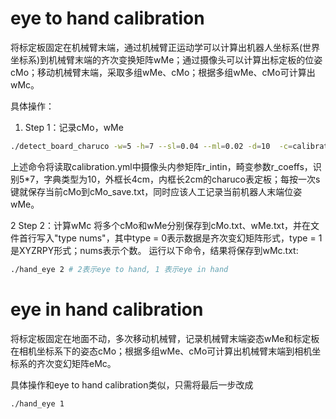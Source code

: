 # eye to hand calibration
将标定板固定在机械臂末端，通过机械臂正运动学可以计算出机器人坐标系(世界坐标系)到机械臂末端的齐次变换矩阵wMe；通过摄像头可以计算出标定板的位姿cMo；移动机械臂末端，采取多组wMe、cMo；根据多组wMe、cMo可计算出wMc。

具体操作：
1. Step 1：记录cMo，wMe

```bash
./detect_board_charuco -w=5 -h=7 --sl=0.04 --ml=0.02 -d=10  -c=calibrationPara.yml -ci=0
```
上述命令将读取calibration.yml中摄像头内参矩阵r_intin，畸变参数r_coeffs，识别5*7，字典类型为10，外框长4cm，内框长2cm的charuco表定板；每按一次s键就保存当前cMo到cMo_save.txt，同时应该人工记录当前机器人末端位姿wMe。

2 Step 2：计算wMc
将多个cMo和wMe分别保存到cMo.txt、wMe.txt，并在文件首行写入"type nums"，其中type = 0表示数据是齐次变幻矩阵形式，type = 1是XYZRPY形式；nums表示个数。
运行以下命令，结果将保存到wMc.txt:
```bash
./hand_eye 2 # 2表示eye to hand, 1 表示eye in hand
```

# eye in hand calibration
将标定板固定在地面不动，多次移动机械臂，记录机械臂末端姿态wMe和标定板在相机坐标系下的姿态cMo；根据多组wMe、cMo可计算出机械臂末端到相机坐标系的齐次变幻矩阵eMc。

具体操作和eye to hand calibration类似，只需将最后一步改成
```bash
./hand_eye 1
```
